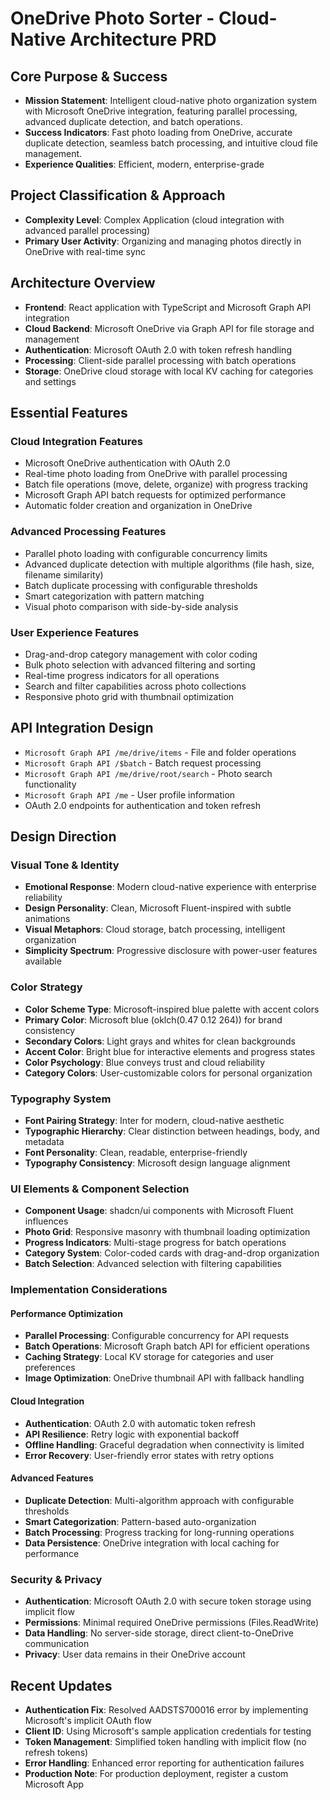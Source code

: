 # OneDrive Photo Sorter - Cloud-Native Architecture PRD

## Core Purpose & Success
- **Mission Statement**: Intelligent cloud-native photo organization system with Microsoft OneDrive integration, featuring parallel processing, advanced duplicate detection, and batch operations.
- **Success Indicators**: Fast photo loading from OneDrive, accurate duplicate detection, seamless batch processing, and intuitive cloud file management.
- **Experience Qualities**: Efficient, modern, enterprise-grade

## Project Classification & Approach
- **Complexity Level**: Complex Application (cloud integration with advanced parallel processing)
- **Primary User Activity**: Organizing and managing photos directly in OneDrive with real-time sync

## Architecture Overview
- **Frontend**: React application with TypeScript and Microsoft Graph API integration
- **Cloud Backend**: Microsoft OneDrive via Graph API for file storage and management
- **Authentication**: Microsoft OAuth 2.0 with token refresh handling
- **Processing**: Client-side parallel processing with batch operations
- **Storage**: OneDrive cloud storage with local KV caching for categories and settings

## Essential Features

### Cloud Integration Features
- Microsoft OneDrive authentication with OAuth 2.0
- Real-time photo loading from OneDrive with parallel processing
- Batch file operations (move, delete, organize) with progress tracking
- Microsoft Graph API batch requests for optimized performance
- Automatic folder creation and organization in OneDrive

### Advanced Processing Features  
- Parallel photo loading with configurable concurrency limits
- Advanced duplicate detection with multiple algorithms (file hash, size, filename similarity)
- Batch duplicate processing with configurable thresholds
- Smart categorization with pattern matching
- Visual photo comparison with side-by-side analysis

### User Experience Features
- Drag-and-drop category management with color coding
- Bulk photo selection with advanced filtering and sorting
- Real-time progress indicators for all operations
- Search and filter capabilities across photo collections
- Responsive photo grid with thumbnail optimization

## API Integration Design
- `Microsoft Graph API /me/drive/items` - File and folder operations
- `Microsoft Graph API /$batch` - Batch request processing
- `Microsoft Graph API /me/drive/root/search` - Photo search functionality
- `Microsoft Graph API /me` - User profile information
- OAuth 2.0 endpoints for authentication and token refresh

## Design Direction

### Visual Tone & Identity
- **Emotional Response**: Modern cloud-native experience with enterprise reliability
- **Design Personality**: Clean, Microsoft Fluent-inspired with subtle animations
- **Visual Metaphors**: Cloud storage, batch processing, intelligent organization
- **Simplicity Spectrum**: Progressive disclosure with power-user features available

### Color Strategy
- **Color Scheme Type**: Microsoft-inspired blue palette with accent colors
- **Primary Color**: Microsoft blue (oklch(0.47 0.12 264)) for brand consistency
- **Secondary Colors**: Light grays and whites for clean backgrounds
- **Accent Color**: Bright blue for interactive elements and progress states
- **Color Psychology**: Blue conveys trust and cloud reliability
- **Category Colors**: User-customizable colors for personal organization

### Typography System
- **Font Pairing Strategy**: Inter for modern, cloud-native aesthetic
- **Typographic Hierarchy**: Clear distinction between headings, body, and metadata
- **Font Personality**: Clean, readable, enterprise-friendly
- **Typography Consistency**: Microsoft design language alignment

### UI Elements & Component Selection
- **Component Usage**: shadcn/ui components with Microsoft Fluent influences
- **Photo Grid**: Responsive masonry with thumbnail loading optimization
- **Progress Indicators**: Multi-stage progress for batch operations
- **Category System**: Color-coded cards with drag-and-drop organization
- **Batch Selection**: Advanced selection with filtering capabilities

### Implementation Considerations

#### Performance Optimization
- **Parallel Processing**: Configurable concurrency for API requests
- **Batch Operations**: Microsoft Graph batch API for efficient operations
- **Caching Strategy**: Local KV storage for categories and user preferences
- **Image Optimization**: OneDrive thumbnail API with fallback handling

#### Cloud Integration
- **Authentication**: OAuth 2.0 with automatic token refresh
- **API Resilience**: Retry logic with exponential backoff
- **Offline Handling**: Graceful degradation when connectivity is limited
- **Error Recovery**: User-friendly error states with retry options

#### Advanced Features
- **Duplicate Detection**: Multi-algorithm approach with configurable thresholds
- **Smart Categorization**: Pattern-based auto-organization
- **Batch Processing**: Progress tracking for long-running operations
- **Data Persistence**: OneDrive integration with local caching for performance

### Security & Privacy
- **Authentication**: Microsoft OAuth 2.0 with secure token storage using implicit flow
- **Permissions**: Minimal required OneDrive permissions (Files.ReadWrite)
- **Data Handling**: No server-side storage, direct client-to-OneDrive communication
- **Privacy**: User data remains in their OneDrive account

## Recent Updates
- **Authentication Fix**: Resolved AADSTS700016 error by implementing Microsoft's implicit OAuth flow
- **Client ID**: Using Microsoft's sample application credentials for testing
- **Token Management**: Simplified token handling with implicit flow (no refresh tokens)
- **Error Handling**: Enhanced error reporting for authentication failures
- **Production Note**: For production deployment, register a custom Microsoft App